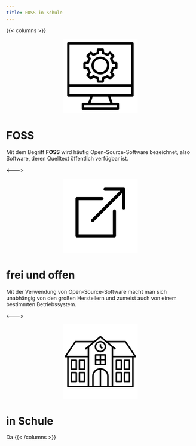 ```yaml
---
title: FOSS in Schule
---
```


<!-- markdownlint-capture -->
<!-- markdownlint-disable MD033 -->

<!-- markdownlint-restore -->

{{< columns >}} <!-- begin columns block -->

<p align="center">
  <img height="200" src="/images/noun_Software_2336712.svg">
</p>

# FOSS
Mit dem Begriff __FOSS__ wird häufig Open-Source-Software bezeichnet, also Software, deren Quelltext öffentlich verfügbar ist.

<---> <!-- magic sparator, between columns -->

<p align="center">
  <img height="200" src="/images/noun_open_2472908.svg">
</p>

# frei und offen
Mit der Verwendung von Open-Source-Software macht man sich unabhängig von den großen Herstellern und zumeist auch von einem bestimmten Betriebssystem.

<---> <!-- magic sparator, between columns -->

<p align="center">
  <img height="200" src="/images/noun_School_2312209.svg">
</p>

# in Schule
Da
{{< /columns >}}